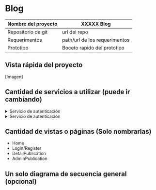 # Blog

| Nombre del proyecto | XXXXX Blog                    |
| ------------------- | ----------------------------- |
| Repositorio de git  | url del repo                  |
| Requerimentos       | path/url de los requerimentos |
| Prototipo           | Boceto rapido del prototipo   |

## Vista rápida del proyecto

[Imagen]

## Cantidad de servicios a utilizar (puede ir cambiando)

<details>
  <summary>
    Servicio de autenticación
  </summary>
  <pre>{{Baseurl}}/api/v1/auth</pre>
</details>

<details>
  <summary>
    Servicio de autenticación
  </summary>
  <pre>{{Baseurl}}/api/v1/auth</pre>
</details>


## Cantidad de vistas o páginas (Solo nombrarlas)

  * Home
  * Login/Register
  * DetailPublication
  * AdminPublication

## Un solo diagrama de secuencia general (opcional)